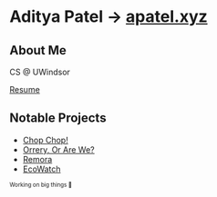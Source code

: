 # Aditya Patel -> [apatel.xyz](https://apatel.xyz)

## About Me
CS @ UWindsor

[Resume](https://github.com/Champion2005/Champion2005/blob/main/resume.pdf)

## Notable Projects
- [Chop Chop!](https://github.com/Kataray/Winhacks2025)
- [Orrery, Or Are We?](https://github.com/jwlebert/spaceapps-2024)
- [Remora](https://github.com/Champion2005/Remora)
- [EcoWatch](https://github.com/jwlebert/EcoWatch)

[comment]: <![Top Languages](https://github-readme-stats.vercel.app/api/top-langs/?username=Champion2005&theme=dark&show_icons=true&hide_border=true&layout=compact&langs_count=10)>


<sub><sup>Working on big things 👀</sup></sub>

